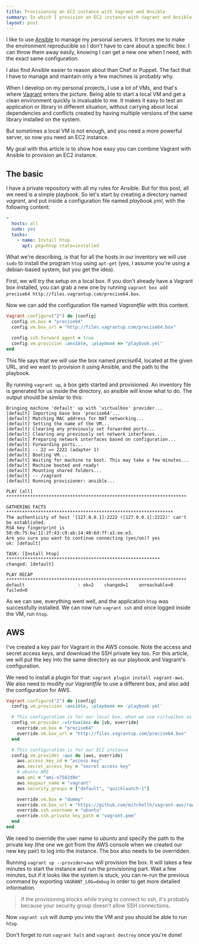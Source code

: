 ```yaml
---
title: Provisioning an EC2 instance with Vagrant and Ansible
summary: In which I provision an EC2 instance with Vagrant and Ansible
layout: post
---
```


I like to use [Ansible](http://www.ansible.com/) to manage my personal servers. It forces me to make the environment reproducible so I don't have to care about a specific box: I can throw them away easily, knowing I can get a new one when I need, with the exact same configuration.

I also find Ansible easier to reason about than Chef or Puppet. The fact that I have to manage and maintain only a few machines is probably why.

When I develop on my personal projects, I use a lot of VMs, and that's where [Vagrant](http://www.vagrantup.com/) enters the picture. Being able to start a local VM and get a clean environment quickly is invaluable to me. It makes it easy to test an application or library in different situation, without carrying about local dependencies and conflicts created by having multiple versions of the same library installed on the system.

But sometimes a local VM is not enough, and you need a more powerful server, so now you need an EC2 instance.

My goal with this article is to show how easy you can combine Vagrant with Ansible to provision an EC2 instance.

## The basic

I have a private repository with all my rules for Ansible. But for this post, all we need is a simple playbook. So let's start by creating a directory named *vagrant*, and put inside a configuration file named *playbook.yml*, with the following content:

```yaml
-
  hosts: all
  sudo: yes
  tasks:
    - name: Install htop
      apt: pkg=htop state=installed
```

What we're describing, is that for all the hosts in our inventory we will use `sudo` to install the program `htop` using `apt-get` (yes, I assume you're using a debian-based system, but you get the idea).

First, we will try the setup on a local box. If you don't already have a Vagrant box installed, you can grab a new one by running `vagrant box add precise64 http://files.vagrantup.com/precise64.box`.

Now we can add the configuration file named *Vagrantfile* with this content.

```ruby
Vagrant.configure("2") do |config|
  config.vm.box = "precise64"
  config.vm.box_url = "http://files.vagrantup.com/precise64.box"

  config.ssh.forward_agent = true
  config.vm.provision :ansible, :playbook => "playbook.yml"
end
```

This file says that we will use the box named *precise64*, located at the given URL, and we want to provision it using Ansible, and the path to the playbook.

By running `vagrant up`, a box gets started and provisioned. An inventory file is generated for us inside the directory, so ansible will know what to do. The output should be similar to this:

```
Bringing machine 'default' up with 'virtualbox' provider...
[default] Importing base box 'precise64'...
[default] Matching MAC address for NAT networking...
[default] Setting the name of the VM...
[default] Clearing any previously set forwarded ports...
[default] Clearing any previously set network interfaces...
[default] Preparing network interfaces based on configuration...
[default] Forwarding ports...
[default] -- 22 => 2222 (adapter 1)
[default] Booting VM...
[default] Waiting for machine to boot. This may take a few minutes...
[default] Machine booted and ready!
[default] Mounting shared folders...
[default] -- /vagrant
[default] Running provisioner: ansible...

PLAY [all] ********************************************************************

GATHERING FACTS ***************************************************************
The authenticity of host '[127.0.0.1]:2222 ([127.0.0.1]:2222)' can't be established.
RSA key fingerprint is 50:db:75:ba:11:2f:43:c9:ab:14:40:6d:7f:a1:ee:e3.
Are you sure you want to continue connecting (yes/no)? yes
ok: [default]

TASK: [Install htop] **********************************************************
changed: [default]

PLAY RECAP ********************************************************************
default                    : ok=2    changed=1    unreachable=0    failed=0
```

As we can see, everything went well, and the application `htop` was successfully installed. We can now run `vagrant ssh` and once logged inside the VM, run `htop`.

## AWS

I've created a key pair for Vagrant in the AWS console. Note the access and secret access keys, and download the SSH private key too. For this article, we will put the key into the same directory as our playbook and Vagrant's configuration.

We need to install a plugin for that: `vagrant plugin install vagrant-aws`. We also need to modify our *Vagrantfile* to use a different box, and also add the configuration for AWS.

```ruby
Vagrant.configure("2") do |config|
  config.vm.provision :ansible, :playbook => 'playbook.yml'

  # This configuration is for our local box, when we use virtualbox as the provider
  config.vm.provider :virtualbox do |vb, override|
    override.vm.box = "precise64"
    override.vm.box_url = "http://files.vagrantup.com/precise64.box"
  end

  # This configuration is for our EC2 instance
  config.vm.provider :aws do |aws, override|
    aws.access_key_id = "access key"
    aws.secret_access_key = "secret access key"
    # ubuntu AMI
    aws.ami = "ami-e7582d8e"
    aws.keypair_name = "vagrant"
    aws.security_groups = ["default", "quicklaunch-1"]

    override.vm.box = "dummy"
    override.vm.box_url = "https://github.com/mitchellh/vagrant-aws/raw/master/dummy.box"
    override.ssh.username = "ubuntu"
    override.ssh.private_key_path = "vagrant.pem"
  end
end
```

We need to override the user name to *ubuntu* and specify the path to the private key (the one we got from the AWS console when we created our new key pair) to log into the instance. The box also needs to be overridden.

Running `vagrant up --provider=aws` will provision the box. It will takes a few minutes to start the instance and run the provisioning part. Wait a few minutes, but if it looks like the system is stuck, you can re-run the previous command by exporting `VAGRANT_LOG=debug` in order to get more detailed information.

> If the provisioning blocks while trying to connect to ssh, it's probably because your security group doesn't allow SSH connections.

Now `vagrant ssh` will dump you into the VM and you should be able to run `htop`.

Don't forget to run `vagrant halt` and `vagrant destroy` once you're done!
